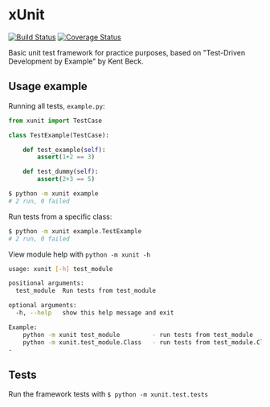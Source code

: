 # xUnit
[![Build Status](https://travis-ci.org/diegoguimaraes/xUnit.svg)](https://travis-ci.org/diegoguimaraes/xUnit)
[![Coverage Status](https://img.shields.io/coveralls/diegoguimaraes/xUnit.svg)](https://coveralls.io/r/diegoguimaraes/xUnit?branch=master)

Basic unit test framework for practice purposes, based on "Test-Driven Development by Example" by Kent Beck.

## Usage example

Running all tests, `example.py`:

```Python
from xunit import TestCase

class TestExample(TestCase):

    def test_example(self):
        assert(1+2 == 3)

    def test_dummy(self):
        assert(2+3 == 5)
```

```bash
$ python -m xunit example
# 2 run, 0 failed
```

Run tests from a specific class:

```sh
$ python -m xunit example.TestExample
# 2 run, 0 failed
```

View module help with `python -m xunit -h`

```sh
usage: xunit [-h] test_module

positional arguments:
  test_module  Run tests from test_module

optional arguments:
  -h, --help   show this help message and exit

Example:
    python -m xunit test_module         - run tests from test_module
    python -m xunit.test_module.Class   - run tests from test_module.Class
-
```

## Tests
Run the framework tests with `$ python -m xunit.test.tests`
